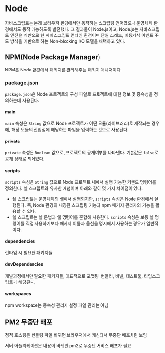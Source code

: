 <!-- todo: 내용 보완 필요 -->

# Node

자바스크립트는 본래 브라우저 환경에서만 동작하는 스크립팅 언어였으나 운영체제 환경에서도 동작 가능하도록 발전했다. 그 결과물이 Node.js이고, Node.js는 자바스크립트 엔진을 기반으로 한 자바스크립트 런타임 환경이며 단일 스레드, 비동기식 이벤트 주도 방식을 기반으로 하는 Non-blocking I/O 모델을 채택하고 있다.

## NPM(Node Package Manager)

NPM은 Node 환경에서 패키지를 관리해주는 패키지 매니저이다.

### package.json

`package.json`은 Node 프로젝트의 구성 파일로 프로젝트에 대한 정보 및 종속성을 정의하는데 사용된다.

#### main

`main` 속성은 `String` 값으로 Node 프로젝트가 어떤 모듈(라이브러리)로 제작되는 경우에, 해당 모듈의 진입점에 해당하는 파일을 입력하는 것으로 사용된다.

#### private

`private` 속성은 `Boolean` 값으로, 프로젝트의 공개여부를 나타낸다. 기본값은 `false`로 공개 상태로 되어있다.

#### scripts

`scripts` 속성은 `String` 값으로 Node 프로젝트 내에서 실행 가능한 커맨드 명령어를 정의한다. 쉘 스크립트와 유사한 개념이며 아래와 같이 몇 가지 차이점이 있다.

- 쉘 스크립트는 운영체제의 쉘에서 실행되지만, `scripts` 속성은 Node 환경에서 실행된다. 즉, Node 환경의 내장된 스크립팅 기능과 npm 패키지 관리자의 기능을 활용할 수 있다.
- 쉘 스크립트는 쉘 문법과 쉘 명령어를 혼합해 사용한다. `scripts` 속성은 보통 쉘 명령어를 직접 사용하기보다 패키지 이름과 옵션을 명시해서 사용하는 경우가 일반적이다.

#### dependencies

런타임 시 필요한 패키지들

#### devDependencies

개발과정에서만 필요한 패키지들, 대표적으로 포맷팅, 번들러, 바벨, 테스트툴, 타입스크립트가 해당된다.

#### workspaces

npm workspace는 종속성 관리지 설정 파일 관리는 아님

## PM2 무중단 배포

정적 호스팅은 번들링 파일 바뀌면 브라우저에서 캐싱되서 무중단 배포처럼 보임

서버 어플리케이션은 내용이 바뀌면 pm2로 무중단 서비스 배포가 필요
